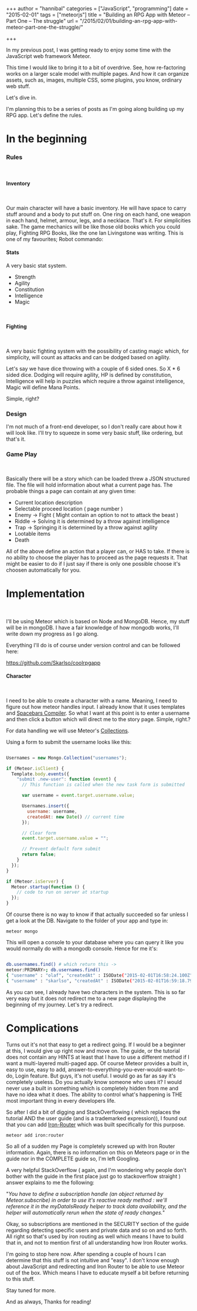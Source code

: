 +++
author = "hannibal"
categories = ["JavaScript", "programming"]
date = "2015-02-01"
tags = ["meteorjs"]
title = "Building an RPG App with Meteor – Part One – The struggle"
url = "/2015/02/01/building-an-rpg-app-with-meteor-part-one-the-struggle/"

+++

In my previous post, I was getting ready to enjoy some time with the JavaScript web framework Meteor.

This time I would like to bring it to a bit of overdrive. See, how re-factoring works on a larger scale model with multiple pages. And how it can organize assets, such as, images, multiple CSS, some plugins, you know, ordinary web stuff.

Let's dive in.

<!--more-->

I'm planning this to be a series of posts as I'm going along building up my RPG app. Let's define the rules.

# In the beginning

###

### Rules

&nbsp;

#### Inventory

&nbsp;

Our main character will have a basic inventory. He will have space to carry stuff around and a body to put stuff on. One ring on each hand, one weapon in each hand, helmet, armour, legs, and a necklace. That's it. For simplicities sake. The game mechanics will be like those old books which you could play, Fighting RPG Books, like the one Ian Livingstone was writing. This is one of my favourites; Robot commando:

#### Stats

A very basic stat system.

  * Strength
  * Agility
  * Constitution
  * Intelligence
  * Magic

&nbsp;

#### Fighting

&nbsp;

A very basic fighting system with the possibility of casting magic which, for simplicity, will count as attacks and can be dodged based on agility.

Let's say we have dice throwing with a couple of 6 sided ones. So X * 6 sided dice. Dodging will require agility, HP is defined by constitution, Intelligence will help in puzzles which require a throw against intelligence, Magic will define Mana Points.

Simple, right?

### Design

I'm not much of a front-end developer, so I don't really care about how it will look like. I'll try to squeeze in some very basic stuff, like ordering, but that's it.

### Game Play

&nbsp;

Basically there will be a story which can be loaded threw a JSON structured file. The file will hold information about what a current page has. The probable things a page can contain at any given time:

  * Current location description
  * Selectable proceed location ( page number )
  * Enemy -> Fight ( Might contain an option to not to attack the beast )
  * Riddle -> Solving it is determined by a throw against intelligence
  * Trap -> Springing it is determined by a throw against agility
  * Lootable items
  * Death

All of the above define an action that a player can, or HAS to take. If there is no ability to choose the player has to proceed as the page requests it. That might be easier to do if I just say if there is only one possible choose it's choosen automatically for you.

# Implementation

&nbsp;

I'll be using Meteor which is based on Node and MongoDB. Hence, my stuff will be in mongoDB. I have a fair knowledge of how mongodb works, I'll write down my progress as I go along.

Everything I'll do is of course under version control and can be followed here:

<a href="https://github.com/Skarlso/coolrpgapp" target="_blank">https://github.com/Skarlso/coolrpgapp</a>

#### Character

&nbsp;

I need to be able to create a character with a name. Meaning, I need to figure out how meteor handles input. I already know that it uses templates and <a href="https://github.com/meteor/meteor/blob/devel/packages/spacebars/README.md" target="_blank">Spacebars Compiler</a>. So what I want at this point is to enter a username and then click a button which will direct me to the story page. Simple, right.?

For data handling we will use Meteor's <a href="https://www.meteor.com/try/3" target="_blank">Collections</a>.

Using a form to submit the username looks like this:

~~~javascript

Usernames = new Mongo.Collection("usernames");

if (Meteor.isClient) {
  Template.body.events({
    "submit .new-user": function (event) {
      // This function is called when the new task form is submitted

      var username = event.target.username.value;

      Usernames.insert({
        username: username,
        createdAt: new Date() // current time
      });

      // Clear form
      event.target.username.value = "";

      // Prevent default form submit
      return false;
    }
  });
}

if (Meteor.isServer) {
  Meteor.startup(function () {
    // code to run on server at startup
  });
}
~~~

Of course there is no way to know if that actually succeeded so far unless I get a look at the DB. Navigate to the folder of your app and type in:

~~~
meteor mongo
~~~

This will open a console to your database where you can query it like you would normally do with a mongodb console. Hence for me it's:

~~~bash

db.usernames.find() # which return this ->
meteor:PRIMARY>; db.usernames.find()
{ "username" : "olaf", "createdAt" : ISODate("2015-02-01T16:58:24.100Z"), "_id" : "MS67d95ShFkc3yHiX" }
{ "username" : "skarlso", "createdAt" : ISODate("2015-02-01T16:59:18.792Z"), "_id" : "ig8DJngmGKLca2dqS" }
~~~

As you can see, I already have two characters in the system. This is so far very easy but it does not redirect me to a new page displaying the beginning of my journey. Let's try a redirect.

# Complications

Turns out it's not that easy to get a redirect going. If I would be a beginner at this, I would give up right now and move on. The guide, or the tutorial does not contain any HINTS at least that I have to use a different method if I want a multi-layered multi-paged app. Of course Meteor provides a built in, easy to use, easy to add, answer-to-everything-you-ever-would-want-to-do, Login feature. But guys, it's not useful. I would go as far as say it's completely useless. Do you actually know someone who uses it? I would never use a built in something which is completely hidden from me and have no idea what it does. The ability to control what's happening is THE most important thing in every developers life.

So after I did a bit of digging and StackOverflowing ( which replaces the tutorial AND the user guide (and is a trademarked expression)), I found out that you can add <a href="https://atmospherejs.com/cmather/iron-router" target="_blank">Iron-Router</a> which was built specifically for this purpose.

~~~
meteor add iron:router
~~~

So all of a sudden my Page is completely screwed up with Iron Router information. Again, there is no information on this on Meteors page or in the guide nor in the COMPLETE guide so, I'm left Googling.

A very helpful StackOverflow ( again, and I'm wondering why people don't bother with the guide in the first place just go to stackoverflow straight ) answer explains to me the following:

"_You have to define a subscription handle (an object returned by Meteor.subscribe) in order to use it's reactive ready method : we'll reference it in the myDataIsReady helper to track data availability, and the helper will automatically rerun when the state of ready changes._"

Okay, so subscriptions are mentioned in the SECURITY section of the guide regarding detecting specific users and private data and so on and so forth. All right so that's used by iron routing as well which means I have to build that in, and not to mention first of all understanding how Iron Router works.

I'm going to stop here now. After spending a couple of hours I can determine that this stuff is not intuitive and "easy". I don't know enough about JavaScript and redirecting and Iron Router to be able to use Meteor out of the box. Which means I have to educate myself a bit before returning to this stuff.

Stay tuned for more.

And as always,
Thanks for reading!
